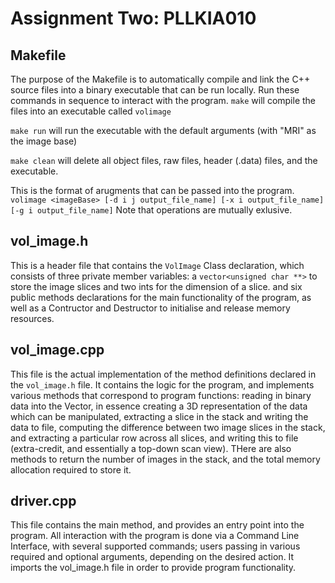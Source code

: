 # Assignment Two: PLLKIA010

## Makefile
The purpose of the Makefile is to automatically compile and link the C++ source files into a binary executable that can be run locally. Run these commands in sequence to interact with the program.
```make``` will compile the files into an executable called ```volimage```

```make run``` will run the executable with the default arguments (with "MRI" as the image base)

```make clean``` will delete all object files, raw files, header (.data) files, and the executable. 

This is the format of arugments that can be passed into the program.
```volimage <imageBase> [-d i j output_file_name] [-x i output_file_name] [-g i output_file_name]```
Note that operations are mutually exlusive. 

## vol_image.h

This is a header file that contains the ```VolImage``` Class declaration, which consists of three private member variables: a ```vector<unsigned char **>``` to store the image slices and two ints for the dimension of a slice. and six public methods declarations for the main functionality of the program, as well as a Contructor and Destructor to initialise and release memory resources. 

## vol_image.cpp

This file is the actual implementation of the method definitions declared in the ```vol_image.h``` file. It contains the logic for the program, and implements various methods that correspond to program functions: reading in binary data into the Vector, in essence creating a 3D representation of the data which can be manipulated, extracting a slice in the stack and writing the data to file, computing the difference between two image slices in the stack, and extracting a particular row across all slices, and writing this to file (extra-credit, and essentially a top-down scan view). THere are also methods to return the number of images in the stack, and the total memory allocation required to store it.

## driver.cpp

This file contains the main method, and provides an entry point into the program. All interaction with the program is done via a Command Line Interface, with several supported commands;  users passing in various required and optional arguments, depending on the desired action. It imports the vol_image.h file in order to provide program functionality. 

